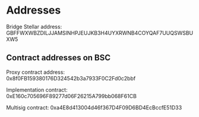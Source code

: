 # Addresses

Bridge Stellar address: GBFFWXWBZDILJJAMSINHPJEUJKB3H4UYXRWNB4COYQAF7UUQSWSBUXW5

## Contract addresses on BSC

Proxy contract address: 0x8f0FB159380176D324542b3a7933F0C2Fd0c2bbf

Implementation contract: 0xE160c705696F89277d06F26215A799bb068F61CB

Multisig contract: 0xa4E8d413004d46f367D4F09D6BD4EcBccfE51D33
